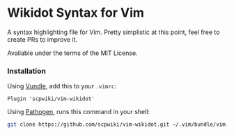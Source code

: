# Wikidot Syntax for Vim

A syntax highlighting file for Vim. Pretty simplistic at this point, feel free to create PRs to improve it.

Avaliable under the terms of the MIT License.

### Installation

Using [Vundle](https://github.com/gmarik/vundle), add this to your `.vimrc`:

```vim
Plugin 'scpwiki/vim-wikidot'
```

Using [Pathogen](https://github.com/tpope/vim-pathogen), runs this command in your shell:

```sh
git clone https://github.com/scpwiki/vim-wikidot.git ~/.vim/bundle/vim-wikidot
```
